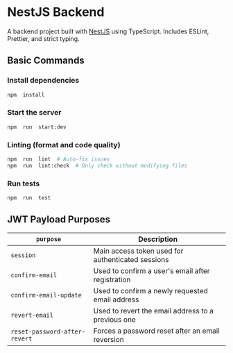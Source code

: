 # NestJS Backend

A backend project built with [NestJS](https://nestjs.com) using TypeScript. Includes ESLint, Prettier, and strict typing.

## Basic Commands

### Install dependencies

```bash
npm  install
```

### Start the server

```bash
npm  run  start:dev
```

### Linting (format and code quality)

```bash
npm  run  lint  # Auto-fix issues
npm  run  lint:check  # Only check without modifying files
```

### Run tests

```bash
npm  run  test
```

## JWT Payload Purposes

| `purpose`                     | Description                                        |
| ----------------------------- | -------------------------------------------------- |
| `session`                     | Main access token used for authenticated sessions  |
| `confirm-email`               | Used to confirm a user's email after registration  |
| `confirm-email-update`        | Used to confirm a newly requested email address    |
| `revert-email`                | Used to revert the email address to a previous one |
| `reset-password-after-revert` | Forces a password reset after an email reversion   |
